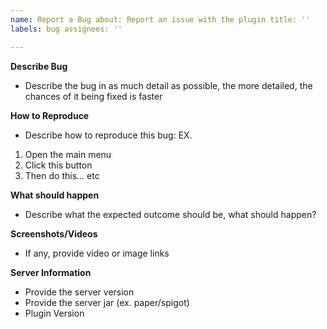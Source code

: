 ```yaml
---
name: Report a Bug about: Report an issue with the plugin title: ''
labels: bug assignees: ''

---
```


**Describe Bug**

- Describe the bug in as much detail as possible, the more detailed, the chances of it being fixed is faster

**How to Reproduce**

- Describe how to reproduce this bug: EX.

1. Open the main menu
2. Click this button
3. Then do this... etc

**What should happen**

- Describe what the expected outcome should be, what should happen?

**Screenshots/Videos**

- If any, provide video or image links

**Server Information**

- Provide the server version
- Provide the server jar (ex. paper/spigot)
- Plugin Version